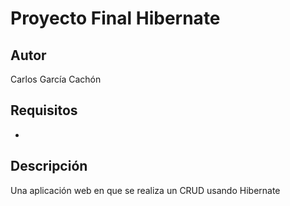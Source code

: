 # Proyecto Final Hibernate
## Autor
Carlos García Cachón
## Requisitos
   -
## Descripción
Una aplicación web en que se realiza un CRUD usando Hibernate

